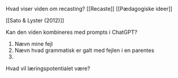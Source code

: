 Hvad viser viden om recasting?
[[Recaste]]
[[Pædagogiske ideer]]



[[Sato & Lyster (2012)]]



Kan den viden kombineres med prompts i ChatGPT? 

1. Nævn mine fejl
2. Nævn hvad grammatisk er galt med fejlen i en parentes
3. 

Hvad vil læringspotentialet være?

